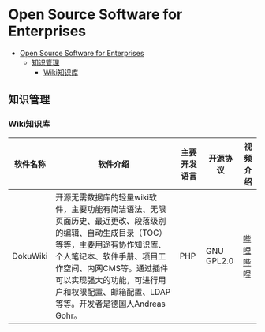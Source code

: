 # Open Source Software for Enterprises

- [Open Source Software for Enterprises](#open-source-software-for-enterprises)
  - [知识管理](#知识管理)
    - [Wiki知识库](#wiki知识库)


## 知识管理

### Wiki知识库

| 软件名称 | 软件介绍 | 主要开发语言 | 开源协议 | 视频介绍 |
| --- | --- | --- | --- | --- |
| DokuWiki | 开源无需数据库的轻量wiki软件，主要功能有简洁语法、无限页面历史、最近更改、段落级别的编辑、自动生成目录（TOC）等等，主要用途有协作知识库、个人笔记本、软件手册、项目工作空间、内网CMS等。通过插件可以实现强大的功能，可进行用户和权限配置、邮箱配置、LDAP等等。开发者是德国人Andreas Gohr。| PHP | GNU GPL2.0 | [哔哩哔哩](https://www.bilibili.com/video/BV16M411o7xk/) |

